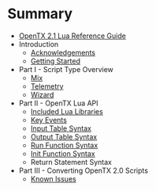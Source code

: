 # Summary

* [OpenTX 2.1 Lua Reference Guide](README.md)
* Introduction
   * [Acknowledgements](acknowledgements.md)
   * [Getting Started](getting_started.md)
* Part I - Script Type Overview
   * [Mix](mix.md)
   * [Telemetry](telemetry.md)
   * [Wizard](wizard.md)
* Part II - OpenTX Lua API
   * [Included Lua Libraries](included_lua_libraries.md)
   * [Key Events](key_events.md)
   * [Input Table Syntax](input_table_syntax.md)
   * [Output Table Syntax](output_table_syntax.md)
   * [Run Function Syntax](run_function_syntax.md)
   * [Init Function Syntax](init_function_syntax.md)
   * Return Statement Syntax
* Part III - Converting OpenTX 2.0 Scripts
   * [Known Issues](known_issues.md)

